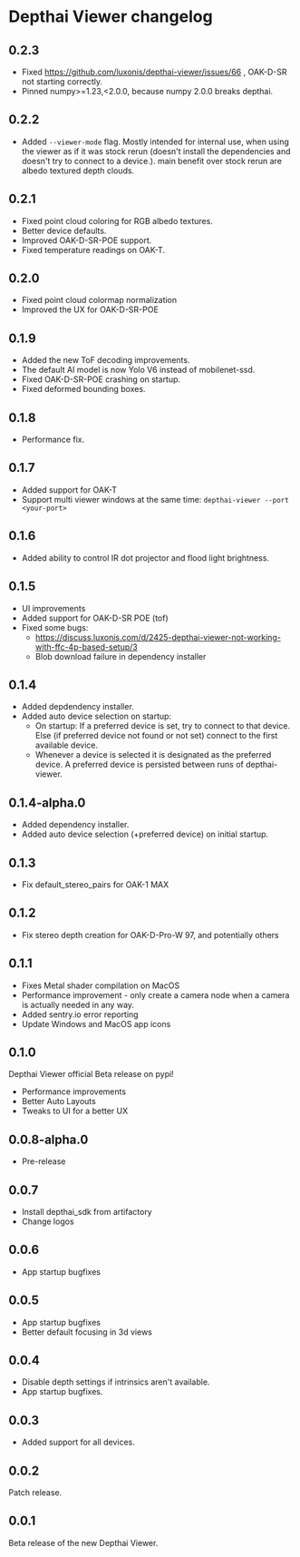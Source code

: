 # Depthai Viewer changelog

## 0.2.3

- Fixed https://github.com/luxonis/depthai-viewer/issues/66 , OAK-D-SR not starting correctly.
- Pinned numpy>=1.23,<2.0.0, because numpy 2.0.0 breaks depthai.

## 0.2.2

- Added `--viewer-mode` flag. Mostly intended for internal use, when using the viewer as if it was stock rerun (doesn't install the dependencies and doesn't try to connect to a device.). main benefit over stock rerun are albedo textured depth clouds.

## 0.2.1

- Fixed point cloud coloring for RGB albedo textures.
- Better device defaults.
- Improved OAK-D-SR-POE support.
- Fixed temperature readings on OAK-T.

## 0.2.0

- Fixed point cloud colormap normalization
- Improved the UX for OAK-D-SR-POE

## 0.1.9

- Added the new ToF decoding improvements.
- The default AI model is now Yolo V6 instead of mobilenet-ssd.
- Fixed OAK-D-SR-POE crashing on startup.
- Fixed deformed bounding boxes.

## 0.1.8

- Performance fix.

## 0.1.7

- Added support for OAK-T
- Support multi viewer windows at the same time: `depthai-viewer --port <your-port>`

## 0.1.6

- Added ability to control IR dot projector and flood light brightness.

## 0.1.5

- UI improvements
- Added support for OAK-D-SR POE (tof)
- Fixed some bugs:
  - https://discuss.luxonis.com/d/2425-depthai-viewer-not-working-with-ffc-4p-based-setup/3
  - Blob download failure in dependency installer

## 0.1.4

- Added depdendency installer.
- Added auto device selection on startup:
  - On startup: If a preferred device is set, try to connect to that device. Else (if preferred device not found or not set) connect to the first available device.
  - Whenever a device is selected it is designated as the preferred device. A preferred device is persisted between runs of depthai-viewer.

## 0.1.4-alpha.0

- Added dependency installer.
- Added auto device selection (+preferred device) on initial startup.

## 0.1.3

- Fix default_stereo_pairs for OAK-1 MAX

## 0.1.2

- Fix stereo depth creation for OAK-D-Pro-W 97, and potentially others

## 0.1.1

- Fixes Metal shader compilation on MacOS
- Performance improvement - only create a camera node when a camera is actually needed in any way.
- Added sentry.io error reporting
- Update Windows and MacOS app icons

## 0.1.0

Depthai Viewer official Beta release on pypi!

- Performance improvements
- Better Auto Layouts
- Tweaks to UI for a better UX

## 0.0.8-alpha.0

- Pre-release

## 0.0.7

- Install depthai_sdk from artifactory
- Change logos

## 0.0.6

- App startup bugfixes

## 0.0.5

- App startup bugfixes
- Better default focusing in 3d views

## 0.0.4

- Disable depth settings if intrinsics aren't available.
- App startup bugfixes.

## 0.0.3

- Added support for all devices.

## 0.0.2

Patch release.

## 0.0.1

Beta release of the new Depthai Viewer.
